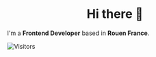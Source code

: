 <h1 align="center">Hi there 👋</h1>



I'm a __Frontend Developer__ based in __Rouen France__. 


![Visitors](https://visitor-badge.laobi.icu/badge?page_id=olakunle-exxdee.olakunle-exxdee)
